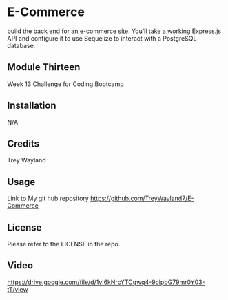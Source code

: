 # E-Commerce
 build the back end for an e-commerce site. You’ll take a working Express.js API and configure it to use Sequelize to interact with a PostgreSQL database.

## Module Thirteen
Week 13 Challenge for Coding Bootcamp

## Installation
N/A

## Credits
Trey Wayland

## Usage

Link to My git hub repository https://github.com/TreyWayland7/E-Commerce

## License
Please refer to the LICENSE in the repo.

## Video
https://drive.google.com/file/d/1vI6kNrcYTCqwq4-9olpbG79mr0Y03-tT/view